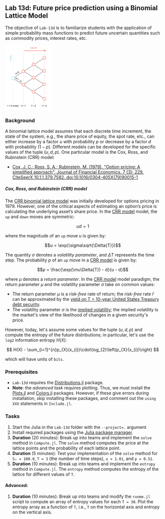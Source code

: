 ## Lab 13d: Future price prediction using a Binomial Lattice Model
The objective of `Lab-13d` is to familiarize students with the application of simple probability mass functions to predict future uncertain quantities such as commodity prices, interest rates, etc. 

<img src="./figs/Fig-Binomial-Lattice-Schematic.png" style="margin:auto; width:30%"/>

### Background
A binomial lattice model assumes that each discrete time increment, the state of the system, e.g., the share price of equity, the spot rate, etc., can either increase by a factor $u$ with probability $p$ or decrease by a factor $d$ with probability $(1-p)$. Different models can be developed for the specific values of the tuple $(u,d,p)$. One particular model is the Cox, Ross, and Rubinstein (CRR) model:

* [Cox, J. C.; Ross, S. A.; Rubinstein, M. (1979). "Option pricing: A simplified approach". Journal of Financial Economics. 7 (3): 229. CiteSeerX 10.1.1.379.7582. doi:10.1016/0304-405X(79)90015-1](https://www.sciencedirect.com/science/article/pii/0304405X79900151?via%3Dihub)

##### Cox, Ross, and Rubinstein (CRR) model
The [CRR binomial lattice model](https://en.wikipedia.org/wiki/Binomial_options_pricing_model) was initially developed for options pricing in 1979. However, one of the critical aspects of estimating an option’s price is calculating the underlying asset’s share price. In the [CRR model](https://en.wikipedia.org/wiki/Binomial_options_pricing_model) model, the `up` and `down` moves are symmetric:

$$ud = 1$$

where the magnitude of an `up` move $u$ is given by:

$$u = \exp(\sigma\sqrt{\Delta{T}})$$

The quantity $\sigma$ denotes a _volatility parameter_, and $\Delta{T}$ represents the time step. The probability $p$ of an `up` move in a [CRR model](https://en.wikipedia.org/wiki/Binomial_options_pricing_model) is given by:

$$p = \frac{\exp(\mu\Delta{T}) - d}{u - d}$$

where $\mu$ denotes a _return parameter_. In the [CRR model](https://en.wikipedia.org/wiki/Binomial_options_pricing_model) model paradigm, the return parameter $\mu$ and the volatility parameter $\sigma$ take on common values:
* The return parameter $\mu$ is a _risk-free_ rate of return; the _risk-free_ rate $\bar{r}$ can be approximated by the [yield on T = 10-year United States Treasury debt security](https://ycharts.com/indicators/10_year_treasury_rate). 
* The volatility parameter $\sigma$ is the [implied volatility](https://www.investopedia.com/terms/i/iv.asp); the implied volatility is the market's view of the likelihood of changes in a given security's price.

However, today, let's assume some values for the tuple $(u,d,p)$ and compute the entropy of the future distributions; in particular, let's use the `log2` information entropy $H(X)$:

$$
H(X) - \sum_{i=1}^{n}p_{X}(x_{i})\cdot\log_{2}\left(p_{X}(x_{i})\right)
$$

which will have units of `bits`.

### Prerequisites
* `Lab-13d` requires the [Distributions.jl](https://github.com/JuliaStats/Distributions.jl) package.
* __Note__: the _advanced task_ requires plotting. Thus, we must install the [Plots.jl](https://docs.juliaplots.org/stable/) and [Colors.jl](https://github.com/JuliaGraphics/Colors.jl) packages. However, if these give errors during installation, skip installing these packages, and comment out the `using XXX` statements in `Include.jl`.

### Tasks
1. Start the Julia in the `Lab-13d` folder with the `--project=.` argument
1. Install required packages using the [Julia package manager](https://docs.julialang.org/en/v1/stdlib/Pkg/).
1. __Duration__ (20 minutes): Break up into teams and implement the `solve` method in `Compute.jl`. The `solve` method computes the price at the lattice points and the probability of each lattice point.
1. __Duration__ (5 minutes): Test your implementation of the `solve` method for `Sₒ = 100.0`, `T = 3` (the number of time steps), `u = 1.01`, and `p = 0.51`.
1. __Duration__ (10 minutes): Break up into teams and implement the `entropy` method in `Compute.jl`. The `entropy` method computes the entropy of the lattice for different values of `T`. 

#### Advanced:
1. __Duration__ (10 minutes): Break up into teams and modify the `runme.jl` script to compute an array of entropy values for each `T = 30`. Plot the entropy array as a function of `T`, i.e., `T` on the horizontal axis and entropy on the vertical axis.